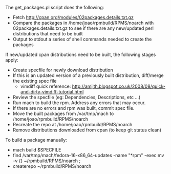 The get_packages.pl script does the following:

  - Fetch http://cpan.org/modules/02packages.details.txt.gz
  - Compare the packages in /home/joao/rpmbuild/RPMS/noarch with 02packages.details.txt.gz to see if there are any new/updated perl distributions that need to be built
  - Output to stdout a series of shell commands needed to create the packages


If new/updated cpan distributions need to be built, the following stages apply:

  - Create specfile for newly download distribution
  - If this is an updated version of a previously built distribution, diff/merge the existing spec file
    - vimdiff quick reference: http://amjith.blogspot.co.uk/2008/08/quick-and-dirty-vimdiff-tutorial.html
  - Review the specfile (eg: Dependencies, Descriptions, etc ...)
  - Run mach to build the rpm. Address any errors that may occur.
  - If there are no errors and rpm was built, commit spec file.
  - Move the built packages from /var/tmp/mach to /home/joao/rpmbuild/RPMS/noarch
  - Recreate the repo at /home/joao/rpmbuild/RPMS/noarch
  - Remove distributions downloaded from cpan (to keep git status clean)

To build a package manually:
  - mach build $SPECFILE
  - find /var/tmp/mach/fedora-16-x86_64-updates -name "*rpm" -exec mv -v {} ~/rpmbuild/RPMS/noarch \;
  - createrepo ~/rpmbuild/RPMS/noarch
